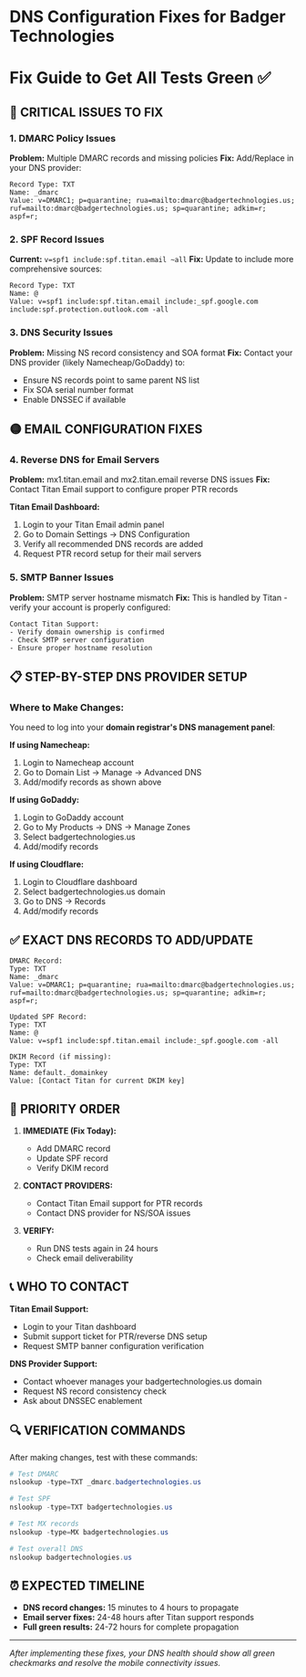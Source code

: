 # DNS Configuration Fixes for Badger Technologies
# Fix Guide to Get All Tests Green ✅

## 🔴 CRITICAL ISSUES TO FIX

### 1. DMARC Policy Issues

**Problem:** Multiple DMARC records and missing policies
**Fix:** Add/Replace in your DNS provider:

```
Record Type: TXT
Name: _dmarc
Value: v=DMARC1; p=quarantine; rua=mailto:dmarc@badgertechnologies.us; ruf=mailto:dmarc@badgertechnologies.us; sp=quarantine; adkim=r; aspf=r;
```

### 2. SPF Record Issues  

**Current:** `v=spf1 include:spf.titan.email ~all`
**Fix:** Update to include more comprehensive sources:

```
Record Type: TXT  
Name: @
Value: v=spf1 include:spf.titan.email include:_spf.google.com include:spf.protection.outlook.com -all
```

### 3. DNS Security Issues

**Problem:** Missing NS record consistency and SOA format
**Fix:** Contact your DNS provider (likely Namecheap/GoDaddy) to:
- Ensure NS records point to same parent NS list
- Fix SOA serial number format
- Enable DNSSEC if available

## 🟡 EMAIL CONFIGURATION FIXES

### 4. Reverse DNS for Email Servers

**Problem:** mx1.titan.email and mx2.titan.email reverse DNS issues
**Fix:** Contact Titan Email support to configure proper PTR records

**Titan Email Dashboard:**
1. Login to your Titan Email admin panel
2. Go to Domain Settings → DNS Configuration  
3. Verify all recommended DNS records are added
4. Request PTR record setup for their mail servers

### 5. SMTP Banner Issues

**Problem:** SMTP server hostname mismatch
**Fix:** This is handled by Titan - verify your account is properly configured:

```
Contact Titan Support:
- Verify domain ownership is confirmed
- Check SMTP server configuration
- Ensure proper hostname resolution
```

## 📋 STEP-BY-STEP DNS PROVIDER SETUP

### Where to Make Changes:
You need to log into your **domain registrar's DNS management panel**:

**If using Namecheap:**
1. Login to Namecheap account
2. Go to Domain List → Manage → Advanced DNS
3. Add/modify records as shown above

**If using GoDaddy:**  
1. Login to GoDaddy account
2. Go to My Products → DNS → Manage Zones
3. Select badgertechnologies.us
4. Add/modify records

**If using Cloudflare:**
1. Login to Cloudflare dashboard
2. Select badgertechnologies.us domain
3. Go to DNS → Records
4. Add/modify records

## ✅ EXACT DNS RECORDS TO ADD/UPDATE

```
DMARC Record:
Type: TXT
Name: _dmarc  
Value: v=DMARC1; p=quarantine; rua=mailto:dmarc@badgertechnologies.us; ruf=mailto:dmarc@badgertechnologies.us; sp=quarantine; adkim=r; aspf=r;

Updated SPF Record:
Type: TXT
Name: @ 
Value: v=spf1 include:spf.titan.email include:_spf.google.com -all

DKIM Record (if missing):
Type: TXT
Name: default._domainkey
Value: [Contact Titan for current DKIM key]
```

## 🎯 PRIORITY ORDER

1. **IMMEDIATE (Fix Today):**
   - Add DMARC record
   - Update SPF record
   - Verify DKIM record

2. **CONTACT PROVIDERS:**
   - Contact Titan Email support for PTR records
   - Contact DNS provider for NS/SOA issues

3. **VERIFY:**
   - Run DNS tests again in 24 hours
   - Check email deliverability

## 📞 WHO TO CONTACT

**Titan Email Support:**
- Login to your Titan dashboard
- Submit support ticket for PTR/reverse DNS setup
- Request SMTP banner configuration verification

**DNS Provider Support:**
- Contact whoever manages your badgertechnologies.us domain
- Request NS record consistency check
- Ask about DNSSEC enablement

## 🔍 VERIFICATION COMMANDS

After making changes, test with these commands:

```powershell
# Test DMARC
nslookup -type=TXT _dmarc.badgertechnologies.us

# Test SPF  
nslookup -type=TXT badgertechnologies.us

# Test MX records
nslookup -type=MX badgertechnologies.us

# Test overall DNS
nslookup badgertechnologies.us
```

## ⏰ EXPECTED TIMELINE

- **DNS record changes:** 15 minutes to 4 hours to propagate
- **Email server fixes:** 24-48 hours after Titan support responds
- **Full green results:** 24-72 hours for complete propagation

---

*After implementing these fixes, your DNS health should show all green checkmarks and resolve the mobile connectivity issues.*
